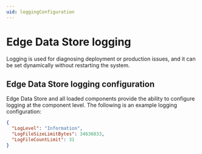 ```yaml
---
uid: loggingConfiguration
---
```


# Edge Data Store logging

Logging is used for diagnosing deployment or production issues, and it can be set dynamically without restarting the system.

## Edge Data Store logging configuration

Edge Data Store and all loaded components provide the ability to configure logging at the component level.  The following is an example logging configuration:

```json
{
  "LogLevel": "Information",
  "LogFileSizeLimitBytes": 34636833,
  "LogFileCountLimit": 31
}
```
